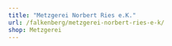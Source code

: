 ```yaml
---
title: "Metzgerei Norbert Ries e.K."
url: /falkenberg/metzgerei-norbert-ries-e-k/
shop: Metzgerei
---
```

